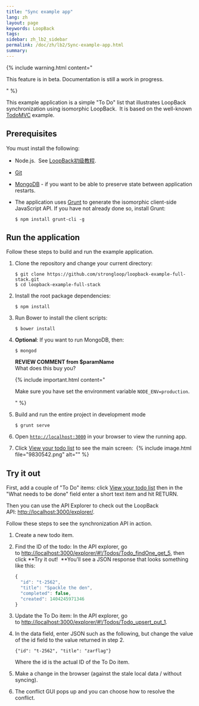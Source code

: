 ```yaml
---
title: "Sync example app"
lang: zh
layout: page
keywords: LoopBack
tags:
sidebar: zh_lb2_sidebar
permalink: /doc/zh/lb2/Sync-example-app.html
summary:
---
```


{% include warning.html content="

This feature is in beta. Documentation is still a work in progress. 

" %}

This example application is a simple "To Do" list that illustrates LoopBack synchronization using isomorphic LoopBack.  It is based on the well-known [TodoMVC](http://todomvc.com/) example.

## Prerequisites

You must install the following:

*   Node.js.  See [LoopBack初级教程](/doc/{{page.lang}}/lb2/6095006.html).
*   [Git](http://git-scm.com/downloads) 

*   [MongoDB](http://www.mongodb.org/) - if you want to be able to preserve state between application restarts.

*   The application uses [Grunt](http://gruntjs.com/) to generate the isomorphic client-side JavaScript API.
    If you have not already done so, install Grunt:

    `$ npm install grunt-cli -g`

## Run the application

Follow these steps to build and run the example application. 

1.  Clone the repository and change your current directory:

    ```
    $ git clone https://github.com/strongloop/loopback-example-full-stack.git
    $ cd loopback-example-full-stack
    ```

2.  Install the root package dependencies:

    `$ npm install `

3.  Run Bower to install the client scripts:

    `$ bower install`

4.  **Optional**: If you want to run MongoDB, then:

    `$ mongod`

    <div class="sl-hidden"><strong>REVIEW COMMENT from $paramName</strong><br>What does this buy you?</div>

    {% include important.html content="

    Make sure you have set the environment variable `NODE_ENV=production`.

    " %}
5.  Build and run the entire project in development mode 

    `$ grunt serve`

6.  Open [`http://localhost:3000`](http://localhost:3000/) in your browser to view the running app.

7.  Click [View your todo list](http://localhost:3000/my/todos) to see the main screen: 
    {% include image.html file="9830542.png" alt="" %} 

## Try it out

First, add a couple of "To Do" items: click [View your todo list](http://localhost:9000/my/todos) then in the "What needs to be done" field enter a short text item and hit RETURN.  

Then you can use the API Explorer to check out the LoopBack API: [http://localhost:3000/explorer/](http://localhost:3000/explorer/).

Follow these steps to see the synchronization API in action.

1.  Create a new todo item.
2.  Find the ID of the todo: In the API explorer, go to [http://localhost:3000/explorer/#!/Todos/Todo_findOne_get_5](http://localhost:3000/explorer/#!/Todos/Todo_findOne_get_5), then click **Try it out!  **You'll see a JSON response that looks something like this:

    ```js
    {
      "id": "t-2562",
      "title": "Spackle the den",
      "completed": false,
      "created": 1404245971346
    }
    ```

3.  Update the To Do item: In the API explorer, go to [http://localhost:3000/explorer/#!/Todos/Todo_upsert_put_1](http://localhost:3000/explorer/#!/Todos/Todo_upsert_put_1).

4.  In the data field, enter JSON such as the following, but change the value of the id field to the value returned in step 2.

    `{"id": "t-2562", "title": "zarflag"}`

    Where the id is the actual ID of the To Do item. 

5.  Make a change in the browser (against the stale local data / without syncing).
6.  The conflict GUI pops up and you can choose how to resolve the conflict.
